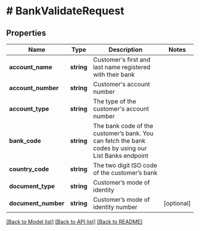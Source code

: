 # # BankValidateRequest

## Properties

Name | Type | Description | Notes
------------ | ------------- | ------------- | -------------
**account_name** | **string** | Customer&#39;s first and last name registered with their bank |
**account_number** | **string** | Customer&#39;s account number |
**account_type** | **string** | The type of the customer&#39;s account number |
**bank_code** | **string** | The bank code of the customer’s bank. You can fetch the bank codes by using our List Banks endpoint |
**country_code** | **string** | The two digit ISO code of the customer’s bank |
**document_type** | **string** | Customer’s mode of identity |
**document_number** | **string** | Customer’s mode of identity number | [optional]

[[Back to Model list]](../../README.md#models) [[Back to API list]](../../README.md#endpoints) [[Back to README]](../../README.md)
